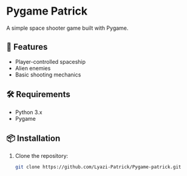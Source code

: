 # Pygame Patrick

A simple space shooter game built with Pygame.

## 🚀 Features

- Player-controlled spaceship
- Alien enemies
- Basic shooting mechanics

## 🛠 Requirements

- Python 3.x
- Pygame

## 📦 Installation

1. Clone the repository:
   ```bash
   git clone https://github.com/Lyazi-Patrick/Pygame-patrick.git
